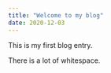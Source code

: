 ```yaml
---
title: "Welcome to my blog"
date: 2020-12-03
---
```


This is my first blog entry.

There is a lot of whitespace.
